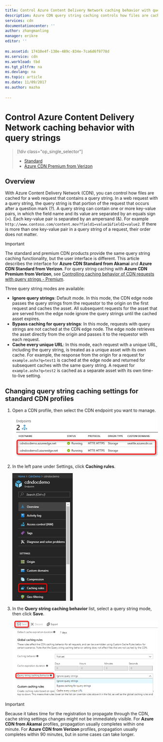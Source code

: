 ```yaml
---
title: Control Azure Content Delivery Network caching behavior with query strings | Microsoft Docs
description: Azure CDN query string caching controls how files are cached when they contain query strings.
services: cdn
documentationcenter: ''
author: zhangmanling
manager: erikre
editor: ''

ms.assetid: 17410e4f-130e-489c-834e-7ca6d6f9778d
ms.service: cdn
ms.workload: tbd
ms.tgt_pltfrm: na
ms.devlang: na
ms.topic: article
ms.date: 11/09/2017
ms.author: mazha

---
```

# Control Azure Content Delivery Network caching behavior with query strings
> [!div class="op_single_selector"]
> * [Standard](cdn-query-string.md)
> * [Azure CDN Premium from Verizon](cdn-query-string-premium.md)
> 

## Overview
With Azure Content Delivery Network (CDN), you can control how files are cached for a web request that contains a query string. In a web request with a query string, the query string is that portion of the request that occurs after a question mark (?). A query string can contain one or more key-value pairs, in which the field name and its value are separated by an equals sign (=). Each key-value pair is separated by an ampersand (&). For example `http://www.contoso.com/content.mov?field1=value1&field2=value2`. If there is more than one key-value pair in a query string of a request, their order does not matter. 

> [!IMPORTANT]
> The standard and premium CDN products provide the same query string caching functionality, but the user interface is different.  This article describes the interface for **Azure CDN Standard from Akamai** and **Azure CDN Standard from Verizon**. For query string caching with **Azure CDN Premium from Verizon**, see [Controlling caching behavior of CDN requests with query strings - Premium](cdn-query-string-premium.md).

Three query string modes are available:

- **Ignore query strings**: Default mode. In this mode, the CDN edge node passes the query strings from the requestor to the origin on the first request and caches the asset. All subsequent requests for the asset that are served from the edge node ignore the query strings until the cached asset expires.
- **Bypass caching for query strings**: In this mode, requests with query strings are not cached at the CDN edge node. The edge node retrieves the asset directly from the origin and passes it to the requestor with each request.
- **Cache every unique URL**: In this mode, each request with a unique URL, including the query string, is treated as a unique asset with its own cache. For example, the response from the origin for a request for `example.ashx?q=test1` is cached at the edge node and returned for subsequent caches with the same query string. A request for `example.ashx?q=test2` is cached as a separate asset with its own time-to-live setting.

## Changing query string caching settings for standard CDN profiles
1. Open a CDN profile, then select the CDN endpoint you want to manage.
   
   ![CDN profile endpoints](./media/cdn-query-string/cdn-endpoints.png)
   
2. In the left pane under Settings, click **Caching rules**.
   
    ![CDN Caching rules button](./media/cdn-query-string/cdn-caching-rules-btn.png)
   
3. In the **Query string caching behavior** list, select a query string mode, then click **Save**.
   
   ![CDN query string caching options](./media/cdn-query-string/cdn-query-string.png)

> [!IMPORTANT]
> Because it takes time for the registration to propagate through the CDN, cache string settings changes might not be immediately visible. For **Azure CDN from Akamai** profiles, propagation usually completes within one minute. For **Azure CDN from Verizon** profiles, propagation usually completes within 90 minutes, but in some cases can take longer.


